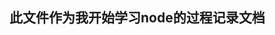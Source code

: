<!--
 * @Date: 2022-11-24 17:13:34
 * @LastEditors: zhaogang 156606672@qq.com
 * @LastEditTime: 2022-11-29 21:38:43
 * @FilePath: /learn-node-20221114/readme.md
 * @name: filename
 * @description: description
-->

## 此文件作为我开始学习node的过程记录文档
